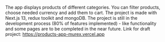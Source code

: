 The app displays products of different categories. You can filter products, choose needed currency and add them to cart. The project is made with Next.js 13, redux toolkit and mongoDB. The project is still in the development process (80% of features implemented) - like functionality and some pages are to be completed in the near future. Link for draft project: https://products-app-murex.vercel.app
